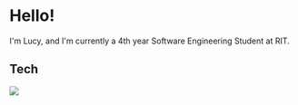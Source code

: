 <h1>Hello!</h1>

<p>I'm Lucy, and I'm currently a 4th year Software Engineering Student at RIT. </p>

<h2>Tech</h2>
<p>
  <a href="https://skillicons.dev">
    <img src="https://skillicons.dev/icons?i=java, py, js, html, css, php, c, cpp, swift, vscode, git, github, gitlab, docker, postgres, figma, powershell, windows"/>
  </a>
</p>
